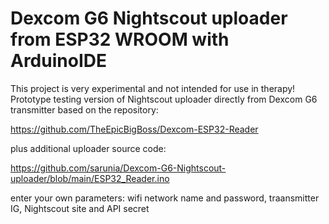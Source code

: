# Dexcom G6 Nightscout uploader from ESP32 WROOM with ArduinoIDE
This project is very experimental and not intended for use in therapy!
Prototype testing version of Nightscout uploader directly from Dexcom G6 transmitter
based on the repository:

https://github.com/TheEpicBigBoss/Dexcom-ESP32-Reader

plus additional uploader source code:

https://github.com/sarunia/Dexcom-G6-Nightscout-uploader/blob/main/ESP32_Reader.ino

enter your own parameters: wifi network name and password, traansmitter IG, Nightscout site and API secret

